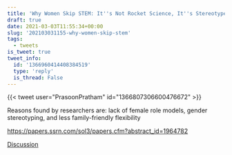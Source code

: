 ```yaml
---
title: 'Why Women Skip STEM: It''s Not Rocket Science, It''s Stereotypes'
draft: true
date: 2021-03-03T11:55:34+00:00
slug: '202103031155-why-women-skip-stem'
tags:
  - tweets
is_tweet: true
tweet_info:
  id: '1366960414408384519'
  type: 'reply'
  is_thread: False
---
```




{{< tweet user="PrasoonPratham" id="1366807306600476672" >}}

Reasons found by researchers are: lack of female role models, gender stereotyping, and less family-friendly flexibility

<https://papers.ssrn.com/sol3/papers.cfm?abstract_id=1964782>

[Discussion](https://x.com/sytelus/status/1366960414408384519)
